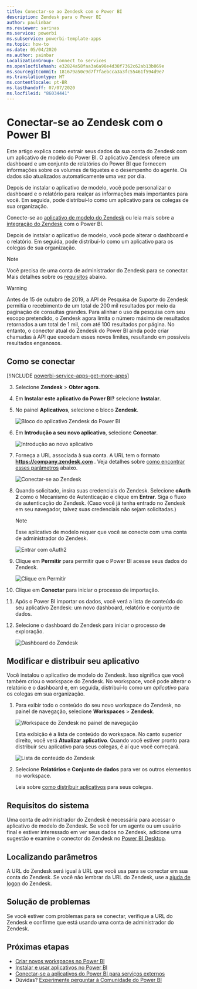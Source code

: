 ```yaml
---
title: Conectar-se ao Zendesk com o Power BI
description: Zendesk para o Power BI
author: paulinbar
ms.reviewer: sarinas
ms.service: powerbi
ms.subservice: powerbi-template-apps
ms.topic: how-to
ms.date: 05/04/2020
ms.author: painbar
LocalizationGroup: Connect to services
ms.openlocfilehash: e32824a58faa3a6a98e4d38f7362c62ab13b069e
ms.sourcegitcommit: 181679a50c9d7f7faebcca3a3fc55461f594d9e7
ms.translationtype: HT
ms.contentlocale: pt-BR
ms.lasthandoff: 07/07/2020
ms.locfileid: "86034441"
---
```

# <a name="connect-to-zendesk-with-power-bi"></a>Conectar-se ao Zendesk com o Power BI

Este artigo explica como extrair seus dados da sua conta do Zendesk com um aplicativo de modelo do Power BI. O aplicativo Zendesk oferece um dashboard e um conjunto de relatórios do Power BI que fornecem informações sobre os volumes de tíquetes e o desempenho do agente. Os dados são atualizados automaticamente uma vez por dia. 

Depois de instalar o aplicativo de modelo, você pode personalizar o dashboard e o relatório para realçar as informações mais importantes para você. Em seguida, pode distribuí-lo como um aplicativo para os colegas de sua organização.

Conecte-se ao [aplicativo de modelo do Zendesk](https://app.powerbi.com/getdata/services/zendesk) ou leia mais sobre a [integração do Zendesk](https://powerbi.microsoft.com/integrations/zendesk) com o Power BI.

Depois de instalar o aplicativo de modelo, você pode alterar o dashboard e o relatório. Em seguida, pode distribuí-lo como um aplicativo para os colegas de sua organização.

>[!NOTE]
>Você precisa de uma conta de administrador do Zendesk para se conectar. Mais detalhes sobre os [requisitos](#system-requirements) abaixo.

>[!WARNING]
>Antes de 15 de outubro de 2019, a API de Pesquisa de Suporte do Zendesk permitia o recebimento de um total de 200 mil resultados por meio da paginação de consultas grandes. Para alinhar o uso da pesquisa com seu escopo pretendido, o Zendesk agora limita o número máximo de resultados retornados a um total de 1 mil, com até 100 resultados por página. No entanto, o conector atual do Zendesk do Power BI ainda pode criar chamadas à API que excedam esses novos limites, resultando em possíveis resultados enganosos.

## <a name="how-to-connect"></a>Como se conectar

[!INCLUDE [powerbi-service-apps-get-more-apps](../includes/powerbi-service-apps-get-more-apps.md)]

3. Selecione **Zendesk** \> **Obter agora**.
4. Em **Instalar este aplicativo do Power BI?** selecione **Instalar**.
4. No painel **Aplicativos**, selecione o bloco **Zendesk**.

    ![Bloco do aplicativo Zendesk do Power BI](media/service-connect-to-zendesk/power-bi-zendesk-tile.png)

6. Em **Introdução a seu novo aplicativo**, selecione **Conectar**.

    ![Introdução ao novo aplicativo](media/service-connect-to-zendesk/power-bi-new-app-connect-get-started.png)

4. Forneça a URL associada à sua conta. A URL tem o formato **https://company.zendesk.com** . Veja detalhes sobre [como encontrar esses parâmetros](#finding-parameters) abaixo.
   
   ![Conectar-se ao Zendesk](media/service-connect-to-zendesk/pbi_zendeskconnect.png)

5. Quando solicitado, insira suas credenciais do Zendesk.  Selecione **oAuth 2** como o Mecanismo de Autenticação e clique em **Entrar**. Siga o fluxo de autenticação do Zendesk. (Caso você já tenha entrado no Zendesk em seu navegador, talvez suas credenciais não sejam solicitadas.)
   
   > [!NOTE]
   > Esse aplicativo de modelo requer que você se conecte com uma conta de administrador do Zendesk. 
   > 
   
   ![Entrar com oAuth2](media/service-connect-to-zendesk/pbi_zendesksignin.png)
6. Clique em **Permitir** para permitir que o Power BI acesse seus dados do Zendesk.
   
   ![Clique em Permitir](media/service-connect-to-zendesk/zendesk2.jpg)
7. Clique em **Conectar** para iniciar o processo de importação. 
8. Após o Power BI importar os dados, você verá a lista de conteúdo do seu aplicativo Zendesk: um novo dashboard, relatório e conjunto de dados.
9. Selecione o dashboard do Zendesk para iniciar o processo de exploração.

    ![Dashboard do Zendesk](media/service-connect-to-zendesk/power-bi-zendesk-dashboard.png)
   
## <a name="modify-and-distribute-your-app"></a>Modificar e distribuir seu aplicativo

Você instalou o aplicativo de modelo do Zendesk. Isso significa que você também criou o workspace do Zendesk. No workspace, você pode alterar o relatório e o dashboard e, em seguida, distribuí-lo como um *aplicativo* para os colegas em sua organização. 

1. Para exibir todo o conteúdo do seu novo workspace do Zendesk, no painel de navegação, selecione **Workspaces** > **Zendesk**. 

    ![Workspace do Zendesk no painel de navegação](media/service-connect-to-zendesk/power-bi-zendesk-workspace-left-nav.png)

    Esta exibição é a lista de conteúdo do workspace. No canto superior direito, você verá **Atualizar aplicativo**. Quando você estiver pronto para distribuir seu aplicativo para seus colegas, é aí que você começará. 

    ![Lista de conteúdo do Zendesk](media/service-connect-to-zendesk/power-bi-zendesk-content-list.png)

2. Selecione **Relatórios** e **Conjunto de dados** para ver os outros elementos no workspace.

    Leia sobre [como distribuir aplicativos](../collaborate-share/service-create-distribute-apps.md) para seus colegas.

## <a name="system-requirements"></a>Requisitos do sistema
Uma conta de administrador do Zendesk é necessária para acessar o aplicativo de modelo do Zendesk. Se você for um agente ou um usuário final e estiver interessado em ver seus dados no Zendesk, adicione uma sugestão e examine o conector do Zendesk no [Power BI Desktop](desktop-connect-to-data.md).

## <a name="finding-parameters"></a>Localizando parâmetros
A URL do Zendesk será igual à URL que você usa para se conectar em sua conta do Zendesk. Se você não lembrar da URL do Zendesk, use a [ajuda de logon](https://www.zendesk.com/login/) do Zendesk.

## <a name="troubleshooting"></a>Solução de problemas
Se você estiver com problemas para se conectar, verifique a URL do Zendesk e confirme que está usando uma conta de administrador do Zendesk.

## <a name="next-steps"></a>Próximas etapas

* [Criar novos workspaces no Power BI](../collaborate-share/service-create-the-new-workspaces.md)
* [Instalar e usar aplicativos no Power BI](../consumer/end-user-apps.md)
* [Conectar-se a aplicativos do Power BI para serviços externos](service-connect-to-services.md)
* Dúvidas? [Experimente perguntar à Comunidade do Power BI](https://community.powerbi.com/)
